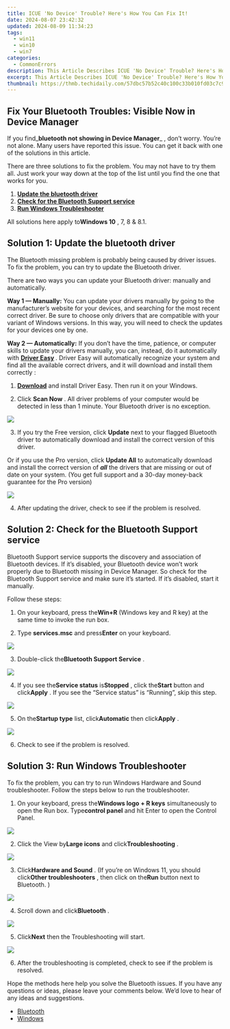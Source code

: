 ```yaml
---
title: ICUE 'No Device' Trouble? Here's How You Can Fix It!
date: 2024-08-07 23:42:32
updated: 2024-08-09 11:34:23
tags:
  - win11
  - win10
  - win7
categories:
  - CommonErrors
description: This Article Describes ICUE 'No Device' Trouble? Here's How You Can Fix It!
excerpt: This Article Describes ICUE 'No Device' Trouble? Here's How You Can Fix It!
thumbnail: https://thmb.techidaily.com/57dbc57b52c40c100c33b010fd03c7c914f04eea27a15b8c369fc3e51785f1d6.jpg
---
```


## Fix Your Bluetooth Troubles: Visible Now in Device Manager

 If you find_**bluetooth not showing in Device Manager**_ , don’t worry. You’re not alone. Many users have reported this issue. You can get it back with one of the solutions in this article.

 There are three solutions to fix the problem. You may not have to try them all. Just work your way down at the top of the list until you find the one that works for you.

1. **[Update the bluetooth driver](#solution1)**
2. **[Check for the Bluetooth Support service](#solution2)**
3. **[Run Windows Troubleshooter](#solution3)**

 All solutions here apply to**Windows 10** , 7, 8 & 8.1.

## Solution 1: Update the bluetooth driver

 The Bluetooth missing problem is probably being caused by driver issues. To fix the problem, you can try to update the Bluetooth driver.

 There are two ways you can update your Bluetooth driver: manually and automatically.

**Way 1 — Manually:**  You can update your drivers manually by going to the manufacturer’s website for your devices, and searching for the most recent correct driver. Be sure to choose only drivers that are compatible with your variant of Windows versions. In this way, you will need to check the updates for your devices one by one.

**Way 2 — Automatically:**  If you don’t have the time, patience, or computer skills to update your drivers manually, you can, instead, do it automatically with **[Driver Easy](https://tools.techidaily.com/drivereasy/download/) [](https://tools.techidaily.com/drivereasy/download/)**  . Driver Easy will automatically recognize your system and find all the available correct drivers, and it will download and install them correctly :

 1) **[Download](https://tools.techidaily.com/drivereasy/download/)**  and install Driver Easy. Then run it on your Windows.

 2) Click **Scan Now** . All driver problems of your computer would be detected in less than 1 minute. Your Bluetooth driver is no exception.

![](https://images.drivereasy.com/wp-content/uploads/2018/01/img_5a6b16bf3b505.jpg)

 3) If you try the Free version, click **Update**  next to your flagged Bluetooth driver to automatically download and install the correct version of this driver.

 Or if you use the Pro version, click **Update All**  to automatically download and install the correct version of **_all_** the drivers that are missing or out of date on your system. (You get full support and a 30-day money-back guarantee for the Pro version)

![](https://images.drivereasy.com/wp-content/uploads/2018/01/img_5a6b16cc14d49.jpg)

4) After updating the driver, check to see if the problem is resolved.

## Solution 2: Check for the Bluetooth Support service

 Bluetooth Support service supports the discovery and association of Bluetooth devices. If it’s disabled, your Bluetooth device won’t work properly due to Bluetooth missing in Device Manager. So check for the Bluetooth Support service and make sure it’s started. If it’s disabled, start it manually.

Follow these steps:

 1) On your keyboard, press the**Win+R** (Windows key and R key) at the same time to invoke the run box.

 2) Type **services.msc** and press**Enter** on your keyboard.

![](https://images.drivereasy.com/wp-content/uploads/2018/01/img_5a6b065be8bbe.png)

 3) Double-click the**Bluetooth Support Service** .

![](https://images.drivereasy.com/wp-content/uploads/2018/01/img_5a6b06968de6f.jpg)

 4) If you see the**Service status** is**Stopped** , click the**Start** button and click**Apply** . If you see the “Service status” is “Running”, skip this step.

![](https://images.drivereasy.com/wp-content/uploads/2018/01/img_5a6b07dbc07e5.png)

 5) On the**Startup type** list, click**Automatic** then click**Apply** .

![](https://images.drivereasy.com/wp-content/uploads/2018/01/img_5a6b09187d0ad.png)

6) Check to see if the problem is resolved.

## Solution 3: Run Windows Troubleshooter

 To fix the problem, you can try to run Windows Hardware and Sound troubleshooter. Follow the steps below to run the troubleshooter.

 1) On your keyboard, press the**Windows logo + R keys** simultaneously to open the Run box. Type**control panel** and hit Enter to open the Control Panel.

![](https://www.drivereasy.com/wp-content/uploads/2021/09/run-control-panel.jpg)

 2) Click the View by**Large icons** and click**Troubleshooting** .

![](https://images.drivereasy.com/wp-content/uploads/2018/01/img_5a6b13947d6e8.jpg)

 3) Click**Hardware and Sound** . (If you’re on Windows 11, you should click**Other troubleshooters** , then click on the**Run** button next to Bluetooth. )

![](https://images.drivereasy.com/wp-content/uploads/2018/01/img_5a6b13dff2ed3.jpg)

 4) Scroll down and click**Bluetooth** .

![](https://images.drivereasy.com/wp-content/uploads/2018/01/img_5a6b141aeef9b.jpg)

 5) Click**Next** then the Troubleshooting will start.

![](https://images.drivereasy.com/wp-content/uploads/2018/01/img_5a6b145b76961.png)

 6) After the troubleshooting is completed, check to see if the problem is resolved.

 Hope the methods here help you solve the Bluetooth issues. If you have any questions or ideas, please leave your comments below. We’d love to hear of any ideas and suggestions.

* [Bluetooth](https://store.drivereasy.com/order/cart.php?PRODS=4731822&QTY=1&AFFILIATE=108875)
* [Windows](https://tools.techidaily.com/drivereasy/download/)

<ins class="adsbygoogle"
     style="display:block"
     data-ad-format="autorelaxed"
     data-ad-client="ca-pub-7571918770474297"
     data-ad-slot="1223367746"></ins>



<ins class="adsbygoogle"
     style="display:block"
     data-ad-client="ca-pub-7571918770474297"
     data-ad-slot="8358498916"
     data-ad-format="auto"
     data-full-width-responsive="true"></ins>
